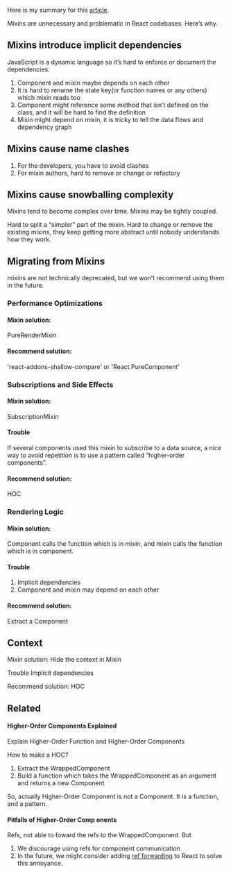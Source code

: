 Here is my summary for this [article](https://facebook.github.io/react/blog/2016/07/13/mixins-considered-harmful.html).

Mixins are unnecessary and problematic in React codebases. Here’s why.

Mixins introduce implicit dependencies
----------------------

JavaScript is a dynamic language so it’s hard to enforce or document the dependencies.

1. Component and mixin maybe depends on each other
2. It is hard to rename the state key(or function names or any others) which mixin reads too
3. Component might reference some method that isn’t defined on the class, and it will be hard to find the definition
4. Mixin might depend on mixin, it is tricky to tell the data flows and dependency graph

Mixins cause name clashes
----------------------

1. For the developers, you have to avoid clashes
2. For mixin authors, hard to remove or change or refactory

Mixins cause snowballing complexity
----------------------

Mixins tend to become complex over time. Mixins may be tightly coupled.

Hard to split a “simpler” part of the mixin. Hard to change or remove the existing mixins, they keep getting more abstract until nobody understands how they work.


Migrating from Mixins
----------------------
mixins are not technically deprecated, but we won’t recommend using them in the future.


### Performance Optimizations

#### Mixin solution:
PureRenderMixin

#### Recommend solution:
'react-addons-shallow-compare' or 'React.PureComponent'

### Subscriptions and Side Effects

#### Mixin solution:
SubscriptionMixin

#### Trouble
If several components used this mixin to subscribe to a data source, a nice way to avoid repetition is to use a pattern called “higher-order components”.

#### Recommend solution:
HOC

### Rendering Logic

#### Mixin solution:
Component calls the function which is in mixin, and mixin calls the function which is in component.

#### Trouble
1. Implicit dependencies
2. Component and mixin may depend on each other

#### Recommend solution:
Extract a Component


## Context

Mixin solution:
Hide the context in Mixin

Trouble
Implicit dependencies

Recommend solution:
HOC


Related
-----------------

#### Higher-Order Components Explained

Explain Higher-Order Function and Higher-Order Components

How to make a HOC?

1. Extract the WrappedComponent
2. Build a function which takes the WrappedComponent as an argument and returns a new Component

So, actually Higher-Order Component is not a Component. It is a function, and a pattern.


#### Pitfalls of Higher-Order Comp onents
Refs, not able to foward the refs to the WrappedComponent. But

1. We discourage using refs for component communication
2. In the future, we might consider adding [ref forwarding](https://github.com/facebook/react/issues/4213) to React to solve this annoyance.
